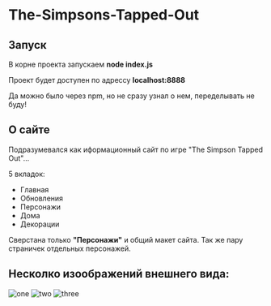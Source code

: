 # The-Simpsons-Tapped-Out
## Запуск
В корне проекта запускаем <b>node index.js</b>

Проект будет доступен по адрессу <b>localhost:8888</b>

Да можно было через npm, но не сразу узнал о нем, переделывать не буду!

## О сайте
Подразумевался как иформационный сайт по игре "The Simpson Tapped Out"...

5 вкладок:
  - Главная
  - Обновления
  - Персонажи
  - Дома
  - Декорации
  
  Сверстана только <b>"Персонажи"</b> и общий макет сайта. Так же пару страничек отдельных персонажей.
  
## Несколко изоображений внешнего вида:
![one](https://user-images.githubusercontent.com/61190147/94372594-b9e31d00-0107-11eb-9ea3-51db20f5c203.png)
![two](https://user-images.githubusercontent.com/61190147/94372602-c5cedf00-0107-11eb-851a-9c511a8c83ee.png)
![three](https://user-images.githubusercontent.com/61190147/94372606-cb2c2980-0107-11eb-9121-dd8f0d6dcecf.png)

